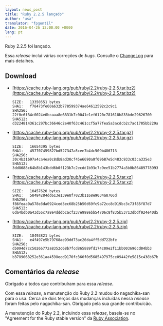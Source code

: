 ```yaml
---
layout: news_post
title: "Ruby 2.2.5 lançado"
author: "usa"
translator: "fpgentil"
date: 2016-04-26 12:00:00 +0000
lang: pt
---
```


Ruby 2.2.5 foi lançado.

Essa *release* inclui várias correções de *bugs*.
Consulte o [ChangeLog](http://svn.ruby-lang.org/repos/ruby/tags/v2_2_5/ChangeLog)
para mais detalhes.

## Download

* [https://cache.ruby-lang.org/pub/ruby/2.2/ruby-2.2.5.tar.bz2](https://cache.ruby-lang.org/pub/ruby/2.2/ruby-2.2.5.tar.bz2)

      SIZE:   13350551 bytes
      SHA1:   f78473fe60a632b778599374ae64612592c2c9c1
      SHA256: 22f0c6f34c0024e0bcaaa8e6831b7c0041e1ef6120c781618b833bde29626700
      SHA512: d3224814361c297bc36646c2e40f63c461ccf5a77fea5a3acdcb2c7ad1705bb229ac6abbd7ad1ae61cbe0fefd7a008c6102568d11366ad3107179302cd3e734e

* [https://cache.ruby-lang.org/pub/ruby/2.2/ruby-2.2.5.tar.gz](https://cache.ruby-lang.org/pub/ruby/2.2/ruby-2.2.5.tar.gz)

      SIZE:   16654395 bytes
      SHA1:   457707459827bd527347a5cee7b4dc509b486713
      SHA256: 30c4b31697a4ca4ea0c8db8ad30cf45e6690a0f09687e5d483c933c03ca335e3
      SHA512: 3dd8688c64b8b143bdd6b0f123b7c2ecdd1b93c7c9ee51b2774a3b0b864897789932c7ad406293a6ab12c9eb9db9cfb2940fc14e2afc4f79718994f7668cbd5f

* [https://cache.ruby-lang.org/pub/ruby/2.2/ruby-2.2.5.tar.xz](https://cache.ruby-lang.org/pub/ruby/2.2/ruby-2.2.5.tar.xz)

      SIZE:   10457620 bytes
      SHA1:   58484284dd613e139e8f7023b1168e9034a8766d
      SHA256: f86feaa0a578e8da0924ced3ec68b25b50d69fc9a72cc8d919bc3c73f85f87d7
      SHA512: 6da4bdb0a43d56c7a8e4dddbcacf237e998ebb54706c8f835b53713dbdf924e40d5f89f63017515e1d66904ca01f28058cf296567104e06540c57f036dcdd0fe

* [https://cache.ruby-lang.org/pub/ruby/2.2/ruby-2.2.5.zip](https://cache.ruby-lang.org/pub/ruby/2.2/ruby-2.2.5.zip)

      SIZE:   18493821 bytes
      SHA1:   e4f497e5b79768ae93dd73ac26da4ff5dd722bfe
      SHA256: d5094d7cc50266772a8352c68b7fcd865889fd174c09e2f11bb003696cd04bb3
      SHA512: b3789063252e361aa4598ecd9170fc360f0d5685497975ce09442fe5815c438b67b95fc67e56b99ab4044a49715ed1a8b1fb089f757c7c0d1a777536e06de8cf

## Comentários da *release*

Obrigado a todos que contribuíram para essa *release*.

Com essa *release*, a manutenção do Ruby 2.2 mudou do nagachika-san para o usa.
Cerca de dois terços das mudanças incluídas nessa *release* foram feitas pelo
nagachika-san. Obrigado pela sua grande contribuícão.

A manutenção do Ruby 2.2, incluindo essa *release*, baseia-se no "Agreement for
the Ruby stable version" da [Ruby Association](http://www.ruby.or.jp/).
